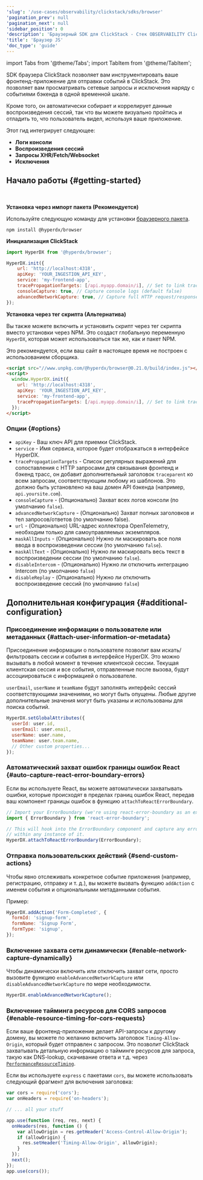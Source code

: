 ```yaml
---
'slug': '/use-cases/observability/clickstack/sdks/browser'
'pagination_prev': null
'pagination_next': null
'sidebar_position': 0
'description': 'Браузерный SDK для ClickStack - Стек OBSERVABILITY ClickHouse'
'title': 'Браузер JS'
'doc_type': 'guide'
---
```

import Tabs from '@theme/Tabs';
import TabItem from '@theme/TabItem';

SDK браузера ClickStack позволяет вам инструментировать ваше фронтенд-приложение для отправки событий в ClickStack. Это позволяет вам просматривать сетевые запросы и исключения наряду с событиями бэкенда в одной временной шкале.

Кроме того, он автоматически собирает и коррелирует данные воспроизведения сессий, так что вы можете визуально пройтись и отладить то, что пользователь видел, используя ваше приложение.

Этот гид интегрирует следующее:

- **Логи консоли**
- **Воспроизведения сессий**
- **Запросы XHR/Fetch/Websocket**
- **Исключения**

## Начало работы {#getting-started}

<br/>

<Tabs groupId="install">
<TabItem value="package_import" label="Импорт пакета" default>

**Установка через импорт пакета (Рекомендуется)**

Используйте следующую команду для установки [браузерного пакета](https://www.npmjs.com/package/@hyperdx/browser).

```shell
npm install @hyperdx/browser
```

**Инициализация ClickStack**

```javascript
import HyperDX from '@hyperdx/browser';

HyperDX.init({
    url: 'http://localhost:4318',
    apiKey: 'YOUR_INGESTION_API_KEY',
    service: 'my-frontend-app',
    tracePropagationTargets: [/api.myapp.domain/i], // Set to link traces from frontend to backend requests
    consoleCapture: true, // Capture console logs (default false)
    advancedNetworkCapture: true, // Capture full HTTP request/response headers and bodies (default false)
});
```

</TabItem>
<TabItem value="script_tag" label="Тег скрипта">

**Установка через тег скрипта (Альтернатива)**

Вы также можете включить и установить скрипт через тег скрипта вместо установки через NPM. Это создаст глобальную переменную `HyperDX`, которая может использоваться так же, как и пакет NPM.

Это рекомендуется, если ваш сайт в настоящее время не построен с использованием сборщика.

```html
<script src="//www.unpkg.com/@hyperdx/browser@0.21.0/build/index.js"></script>
<script>
  window.HyperDX.init({
    url: 'http://localhost:4318',
    apiKey: 'YOUR_INGESTION_API_KEY',
    service: 'my-frontend-app',
    tracePropagationTargets: [/api.myapp.domain/i], // Set to link traces from frontend to backend requests
  });
</script>
```

</TabItem>
</Tabs>

### Опции {#options}

- `apiKey` - Ваш ключ API для приемки ClickStack.
- `service` - Имя сервиса, которое будет отображаться в интерфейсе HyperDX.
- `tracePropagationTargets` - Список регулярных выражений для сопоставления с HTTP запросами для связывания фронтенд и бэкенд трасс, он добавит дополнительный заголовок `traceparent` ко всем запросам, соответствующим любому из шаблонов. Это должно быть установлено на ваш домен API бэкенда (например, `api.yoursite.com`).
- `consoleCapture` - (Опционально) Захват всех логов консоли (по умолчанию `false`).
- `advancedNetworkCapture` - (Опционально) Захват полных заголовков и тел запросов/ответов (по умолчанию false).
- `url` - (Опционально) URL-адрес коллектора OpenTelemetry, необходим только для самоуправляемых экземпляров.
- `maskAllInputs` - (Опционально) Нужно ли маскировать все поля ввода в воспроизведении сессии (по умолчанию `false`).
- `maskAllText` - (Опционально) Нужно ли маскировать весь текст в воспроизведении сессии (по умолчанию `false`).
- `disableIntercom` - (Опционально) Нужно ли отключить интеграцию Intercom (по умолчанию `false`)
- `disableReplay` - (Опционально) Нужно ли отключить воспроизведение сессий (по умолчанию `false`)

## Дополнительная конфигурация {#additional-configuration}

### Присоединение информации о пользователе или метаданных {#attach-user-information-or-metadata}

Присоединение информации о пользователе позволит вам искать/фильтровать сессии и события в интерфейсе HyperDX. Это можно вызывать в любой момент в течение клиентской сессии. Текущая клиентская сессия и все события, отправленные после вызова, будут ассоциироваться с информацией о пользователе.

`userEmail`, `userName` и `teamName` будут заполнять интерфейс сессий соответствующими значениями, но могут быть опущены. Любые другие дополнительные значения могут быть указаны и использованы для поиска событий.

```javascript
HyperDX.setGlobalAttributes({
  userId: user.id,
  userEmail: user.email,
  userName: user.name,
  teamName: user.team.name,
  // Other custom properties...
});
```

### Автоматический захват ошибок границы ошибок React {#auto-capture-react-error-boundary-errors}

Если вы используете React, вы можете автоматически захватывать ошибки, которые происходят в пределах границ ошибок React, передав ваш компонент границы ошибок в функцию `attachToReactErrorBoundary`.

```javascript
// Import your ErrorBoundary (we're using react-error-boundary as an example)
import { ErrorBoundary } from 'react-error-boundary';

// This will hook into the ErrorBoundary component and capture any errors that occur
// within any instance of it.
HyperDX.attachToReactErrorBoundary(ErrorBoundary);
```

### Отправка пользовательских действий {#send-custom-actions}

Чтобы явно отслеживать конкретное событие приложения (например, регистрацию, отправку и т. д.), вы можете вызвать функцию `addAction` с именем события и опциональными метаданными события.

Пример:

```javascript
HyperDX.addAction('Form-Completed', {
  formId: 'signup-form',
  formName: 'Signup Form',
  formType: 'signup',
});
```

### Включение захвата сети динамически {#enable-network-capture-dynamically}

Чтобы динамически включить или отключить захват сети, просто вызовите функцию `enableAdvancedNetworkCapture` или `disableAdvancedNetworkCapture` по мере необходимости.

```javascript
HyperDX.enableAdvancedNetworkCapture();
```

### Включение тайминга ресурсов для CORS запросов {#enable-resource-timing-for-cors-requests}

Если ваше фронтенд-приложение делает API-запросы к другому домену, вы можете по желанию включить заголовок `Timing-Allow-Origin`, который будет отправлен с запросом. Это позволит ClickStack захватывать детальную информацию о тайминге ресурсов для запроса, такую как DNS-lookup, скачивание ответа и т.д. через [`PerformanceResourceTiming`](https://developer.mozilla.org/en-US/docs/Web/API/PerformanceResourceTiming).

Если вы используете `express` с пакетами `cors`, вы можете использовать следующий фрагмент для включения заголовка:

```javascript
var cors = require('cors');
var onHeaders = require('on-headers');

// ... all your stuff

app.use(function (req, res, next) {
  onHeaders(res, function () {
    var allowOrigin = res.getHeader('Access-Control-Allow-Origin');
    if (allowOrigin) {
      res.setHeader('Timing-Allow-Origin', allowOrigin);
    }
  });
  next();
});
app.use(cors());
```